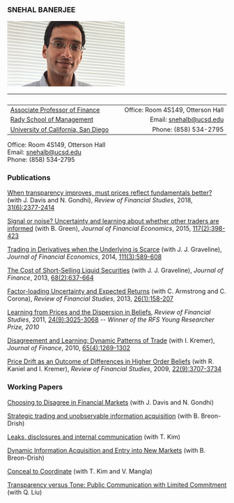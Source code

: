 ### SNEHAL BANERJEE

 ![](banerjee.jpg)

| <img width=250/>| <img width=250/>|
|:---|---:|
|[Associate Professor of Finance](http://rady.ucsd.edu/faculty/directory/banerjee/) | Office: Room 4S149, Otterson Hall|
|[Rady School of Management](http://rady.ucsd.edu/)|  Email: [snehalb@ucsd.edu](mailto://snehalb@ucsd.edu)|
|[University of California, San Diego](http://ucsd.edu/)|  Phone: (858) 534-2795|

Office: Room 4S149, Otterson Hall\
Email: [snehalb@ucsd.edu](mailto://snehalb@ucsd.edu)\
Phone: (858) 534-2795



### Publications

[When transparency improves, must prices reflect fundamentals better?](http://ssrn.com/abstract=2413249) (with J. Davis and N. Gondhi), *Review of Financial Studies*, 2018, [31(6):2377-2414](https://doi.org/10.1093/rfs/hhy034)

[Signal or noise? Uncertainty and learning about whether other traders are informed](http://ssrn.com/abstract=2139771) (with B. Green), *Journal of Financial Economics*, 2015, [117(2):398-423](http://dx.doi.org/10.1016/j.jfineco.2015.05.003)

[Trading in Derivatives when the Underlying is Scarce](http://ssrn.com/abstract=1961788) (with J. J. Graveline),  *Journal of Financial Economics*, 2014,
[111(3):589-608](http://authors.elsevier.com/sd/article/S0304405X13002973)

[The Cost of Short-Selling Liquid Securities](http://ssrn.com/abstract=1358590) (with J. J. Graveline), *Journal of Finance*, 2013, [68(2):637-664](http://onlinelibrary.wiley.com/doi/10.1111/jofi.12009/abstract)

[Factor-loading Uncertainty and Expected Returns](http://ssrn.com/abstract=1300100) (with C. Armstrong and C.
Corona), *Review of Financial Studies*, 2013, [26(1):158-207](http://rfs.oxfordjournals.org/content/26/1/158.abstract)

[Learning from Prices and the Dispersion in Beliefs](http://ssrn.com/abstract=1300969), *Review of Financial Studies*, 2011, [24(9):3025-3068](http://rfs.oxfordjournals.org/content/24/9/3025.abstract) -- *Winner of the RFS Young Researcher Prize, 2010*

[Disagreement and Learning: Dynamic Patterns of Trade](http://ssrn.com/abstract=687268) (with I. Kremer), *Journal of Finance*, 2010, [65(4):1269-1302](http://onlinelibrary.wiley.com/doi/10.1111/j.1540-6261.2010.01570.x/abstract)

[Price Drift as an Outcome of Differences in Higher Order Beliefs](http://ssrn.com/abstract=891194) (with R. Kaniel and I. Kremer), *Review of Financial Studies*, 2009, [22(9):3707-3734](http://rfs.oxfordjournals.org/content/22/9/3707.abstract)

### Working Papers

[Choosing to Disagree in Financial Markets](https://ssrn.com/abstract=3335257) (with J. Davis and N.
Gondhi)

[Strategic trading and unobservable information acquisition](https://ssrn.com/abstract=3261268) (with B. Breon-Drish)

[Leaks, disclosures and internal communication](https://ssrn.com/abstract=2999835) (with T. Kim)

[Dynamic Information Acquisition and Entry into New Markets](http://ssrn.com/abstract=2846059) (with B. Breon-Drish)

[Conceal to Coordinate](http://ssrn.com/abstract=2676179) (with T. Kim and V. Mangla)

[Transparency versus Tone: Public Communication with Limited Commitment](http://ssrn.com/abstract=2382667) (with Q. Liu)
